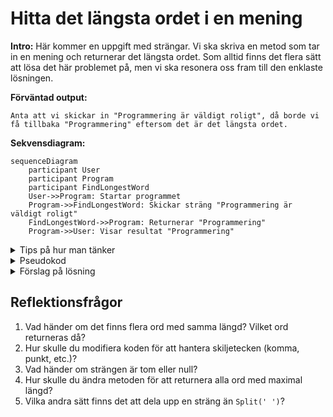 # Hitta det längsta ordet i en mening

**Intro:**
Här kommer en uppgift med strängar. Vi ska skriva en metod som tar in en mening och returnerar det längsta ordet. Som alltid finns det flera sätt att lösa det här problemet på, men vi ska resonera oss fram till den enklaste lösningen.

**Förväntad output:**

```text
Anta att vi skickar in "Programmering är väldigt roligt", då borde vi få tillbaka "Programmering" eftersom det är det längsta ordet.
```

**Sekvensdiagram:**

```mermaid
sequenceDiagram
    participant User
    participant Program
    participant FindLongestWord
    User->>Program: Startar programmet
    Program->>FindLongestWord: Skickar sträng "Programmering är väldigt roligt"
    FindLongestWord->>Program: Returnerar "Programmering"
    Program->>User: Visar resultat "Programmering"
```

<details>
  <summary>Tips på hur man tänker</summary>

Okej, jag har en mening med flera ord och jag vill veta vilket som är det längsta. Hur gör jag bäst för att hitta det? Först måste jag dela upp strängen i enskilda ord, eller hur? Okej, så jag kan använda mig av något som skiljer på orden, typ mellanslag, för att dela upp strängen i mindre bitar. Sen jämför jag längden på varje ord och håller koll på det längsta ordet jag har sett hittills. Kanske enklaste lösningen är att bara loopa genom orden och uppdatera om jag hittar ett längre ord.

```mermaid
graph TD
    A[Start] --> B[Split sentence into words based on spaces]
    B --> C[Initialize longestWord with first word]
    C --> D[Loop through each word]
    D --> E{Is the current word longer than longestWord?}
    E -- Yes --> F[Update longestWord]
    E -- No --> G[Keep current longestWord]
    F --> H[Continue loop]
    G --> H
    H --> I[Return longestWord]
    I --> J[End]
```

Det känns som ett bra tillvägagångssätt!

</details>

<details>
  <summary>Pseudokod</summary>

```
Starta en metod som tar in en sträng.
Dela upp strängen i ord baserat på mellanslag.
Skapa en variabel för att hålla det längsta ordet.
Loopa genom varje ord och jämför längden med det längsta hittills.
Uppdatera om du hittar ett längre ord.
Returnera det längsta ordet.
```

</details>

<details>
<summary>Förslag på lösning</summary>

**Kodexempel:**

```csharp
using System;

class Program
{
    static void Main()
    {
        string sentence = "Programmering är väldigt roligt";  // Vår test-sträng
        string longestWord = FindLongestWord(sentence);
        Console.WriteLine(longestWord);  // Förväntat output: "Programmering"
    }

    // Metod som hittar det längsta ordet i en sträng.
    static string FindLongestWord(string sentence)
    {
        string[] words = sentence.Split(' ');  // Dela upp meningen i ord.
        string longestWord = words[0];  // Anta att första ordet är det längsta.

        // Loopa genom varje ord.
        foreach (string word in words)
        {
            if (word.Length > longestWord.Length)  // Om ordet är längre än nuvarande längsta...
            {
                longestWord = word;  // Uppdatera det längsta ordet.
            }
        }

        return longestWord;  // Returnera det längsta ordet.
    }
}
```

Här resonerar vi så här: om vi skickar in meningen "Programmering är väldigt roligt", borde vi få tillbaka "Programmering" eftersom det är det längsta ordet. Genom att dela upp strängen i ord och sedan jämföra längderna hittar vi enkelt rätt svar.

</details>

## Reflektionsfrågor

1. Vad händer om det finns flera ord med samma längd? Vilket ord returneras då?
2. Hur skulle du modifiera koden för att hantera skiljetecken (komma, punkt, etc.)?
3. Vad händer om strängen är tom eller null?
4. Hur skulle du ändra metoden för att returnera alla ord med maximal längd?
5. Vilka andra sätt finns det att dela upp en sträng än `Split(' ')`?
